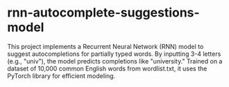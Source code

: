 # rnn-autocomplete-suggestions-model
This project implements a Recurrent Neural Network (RNN) model to suggest autocompletions for partially typed words. By inputting 3-4 letters (e.g., "univ"), the model predicts completions like "university." Trained on a dataset of 10,000 common English words from wordlist.txt, it uses the PyTorch library for efficient modeling.
